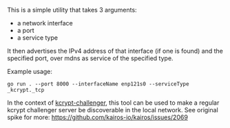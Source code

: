 This is a simple utility that takes 3 arguments:

- a network interface
- a port
- a service type

It then advertises the IPv4 address of that interface (if one is found) and the
specified port, over mdns as service of the specified type.

Example usage:

```
go run . --port 8000 --interfaceName enp121s0 --serviceType _kcrypt._tcp
```

In the context of [kcrypt-challenger](https://github.com/kairos-io/kcrypt-challenger),
this tool can be used to make a regular kcrypt challenger server be discoverable in
the local network. See original spike for more: https://github.com/kairos-io/kairos/issues/2069
